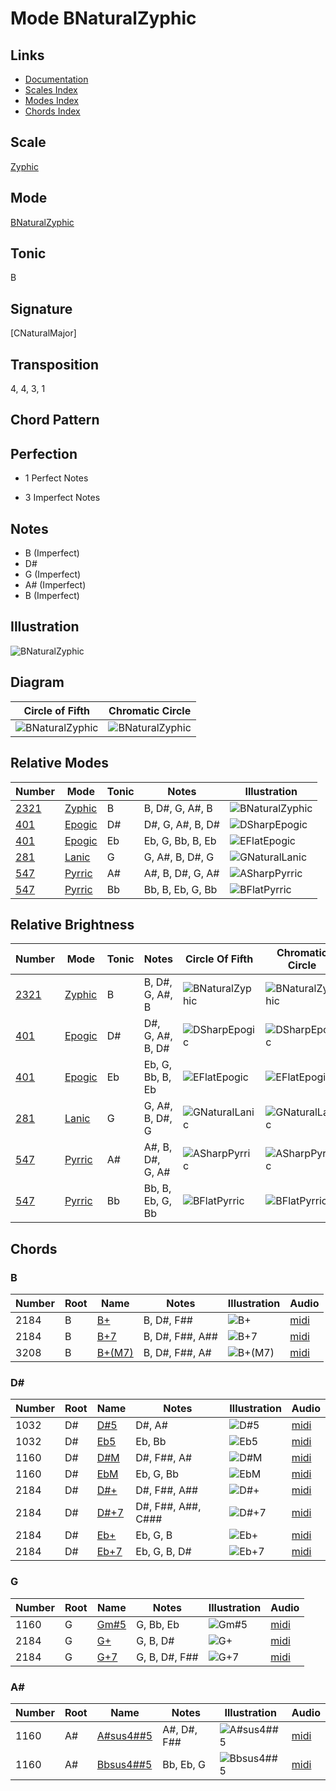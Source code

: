 # Mode BNaturalZyphic

## Links

- [Documentation](README.md)
- [Scales Index](Scales.md)
- [Modes Index](Modes.md)
- [Chords Index](Chords.md)

## Scale

[Zyphic](ScaleZyphic.md)

## Mode

[BNaturalZyphic](ModeBNaturalZyphic.md)

## Tonic

B

## Signature

[CNaturalMajor]

## Transposition

4, 4, 3, 1

## Chord Pattern



## Perfection

 - 1 Perfect Notes

 - 3 Imperfect Notes

## Notes

- B (Imperfect)
- D#
- G (Imperfect)
- A# (Imperfect)
- B (Imperfect)

## Illustration

![BNaturalZyphic](ModeBNaturalZyphic.png)

## Diagram

| Circle of Fifth | Chromatic Circle |
|-----------------|------------------|
| ![BNaturalZyphic](CircleOfFifthModeBNaturalZyphic.svg) | ![BNaturalZyphic](ChromaticCircleModeBNaturalZyphic.svg) |
## Relative Modes

| Number | Mode | Tonic | Notes | Illustration |
|--------|------|-------|-------|--------------|
| [2321](https://ianring.com/musictheory/scales/2321) | [Zyphic](ModeZyphic.md) | B | B, D#, G, A#, B | ![BNaturalZyphic](ModeBNaturalZyphic.png) |
| [401](https://ianring.com/musictheory/scales/401) | [Epogic](ModeEpogic.md) | D# | D#, G, A#, B, D# | ![DSharpEpogic](ModeDSharpEpogic.png) |
| [401](https://ianring.com/musictheory/scales/401) | [Epogic](ModeEpogic.md) | Eb | Eb, G, Bb, B, Eb | ![EFlatEpogic](ModeEFlatEpogic.png) |
| [281](https://ianring.com/musictheory/scales/281) | [Lanic](ModeLanic.md) | G | G, A#, B, D#, G | ![GNaturalLanic](ModeGNaturalLanic.png) |
| [547](https://ianring.com/musictheory/scales/547) | [Pyrric](ModePyrric.md) | A# | A#, B, D#, G, A# | ![ASharpPyrric](ModeASharpPyrric.png) |
| [547](https://ianring.com/musictheory/scales/547) | [Pyrric](ModePyrric.md) | Bb | Bb, B, Eb, G, Bb | ![BFlatPyrric](ModeBFlatPyrric.png) |
## Relative Brightness

| Number | Mode | Tonic | Notes | Circle Of Fifth | Chromatic Circle |
|--------|------|-------|-------|-----------------|------------------|
| [2321](https://ianring.com/musictheory/scales/2321) | [Zyphic](ModeZyphic.md) | B | B, D#, G, A#, B | ![BNaturalZyphic](CircleOfFifthModeBNaturalZyphic.svg) | ![BNaturalZyphic](ChromaticCircleModeBNaturalZyphic.svg) |
| [401](https://ianring.com/musictheory/scales/401) | [Epogic](ModeEpogic.md) | D# | D#, G, A#, B, D# | ![DSharpEpogic](CircleOfFifthModeDSharpEpogic.svg) | ![DSharpEpogic](ChromaticCircleModeDSharpEpogic.svg) |
| [401](https://ianring.com/musictheory/scales/401) | [Epogic](ModeEpogic.md) | Eb | Eb, G, Bb, B, Eb | ![EFlatEpogic](CircleOfFifthModeEFlatEpogic.svg) | ![EFlatEpogic](ChromaticCircleModeEFlatEpogic.svg) |
| [281](https://ianring.com/musictheory/scales/281) | [Lanic](ModeLanic.md) | G | G, A#, B, D#, G | ![GNaturalLanic](CircleOfFifthModeGNaturalLanic.svg) | ![GNaturalLanic](ChromaticCircleModeGNaturalLanic.svg) |
| [547](https://ianring.com/musictheory/scales/547) | [Pyrric](ModePyrric.md) | A# | A#, B, D#, G, A# | ![ASharpPyrric](CircleOfFifthModeASharpPyrric.svg) | ![ASharpPyrric](ChromaticCircleModeASharpPyrric.svg) |
| [547](https://ianring.com/musictheory/scales/547) | [Pyrric](ModePyrric.md) | Bb | Bb, B, Eb, G, Bb | ![BFlatPyrric](CircleOfFifthModeBFlatPyrric.svg) | ![BFlatPyrric](ChromaticCircleModeBFlatPyrric.svg) |

## Chords

### B

| Number | Root | Name | Notes | Illustration | Audio |
|--------|------|------|-------|--------------|-------|
| 2184 | B | [B+](ChordBNaturalAugmented.md) | B, D#, F## | ![B+](ChordBNaturalAugmentedRootPosition.png) | [midi](ChordBNaturalAugmentedRootPosition.mid) |
| 2184 | B | [B+7](ChordBNaturalAugmentedAugmentedSeventh.md) | B, D#, F##, A## | ![B+7](ChordBNaturalAugmentedAugmentedSeventhRootPosition.png) | [midi](ChordBNaturalAugmentedAugmentedSeventhRootPosition.mid) |
| 3208 | B | [B+(M7)](ChordBNaturalAugmentedMajorSeventh.md) | B, D#, F##, A# | ![B+(M7)](ChordBNaturalAugmentedMajorSeventhRootPosition.png) | [midi](ChordBNaturalAugmentedMajorSeventhRootPosition.mid) |

### D#

| Number | Root | Name | Notes | Illustration | Audio |
|--------|------|------|-------|--------------|-------|
| 1032 | D# | [D#5](ChordDSharpPowerChord.md) | D#, A# | ![D#5](ChordDSharpPowerChordRootPosition.png) | [midi](ChordDSharpPowerChordRootPosition.mid) |
| 1032 | D# | [Eb5](ChordEFlatPowerChord.md) | Eb, Bb | ![Eb5](ChordEFlatPowerChordRootPosition.png) | [midi](ChordEFlatPowerChordRootPosition.mid) |
| 1160 | D# | [D#M](ChordDSharpMajor.md) | D#, F##, A# | ![D#M](ChordDSharpMajorRootPosition.png) | [midi](ChordDSharpMajorRootPosition.mid) |
| 1160 | D# | [EbM](ChordEFlatMajor.md) | Eb, G, Bb | ![EbM](ChordEFlatMajorRootPosition.png) | [midi](ChordEFlatMajorRootPosition.mid) |
| 2184 | D# | [D#+](ChordDSharpAugmented.md) | D#, F##, A## | ![D#+](ChordDSharpAugmentedRootPosition.png) | [midi](ChordDSharpAugmentedRootPosition.mid) |
| 2184 | D# | [D#+7](ChordDSharpAugmentedAugmentedSeventh.md) | D#, F##, A##, C### | ![D#+7](ChordDSharpAugmentedAugmentedSeventhRootPosition.png) | [midi](ChordDSharpAugmentedAugmentedSeventhRootPosition.mid) |
| 2184 | D# | [Eb+](ChordEFlatAugmented.md) | Eb, G, B | ![Eb+](ChordEFlatAugmentedRootPosition.png) | [midi](ChordEFlatAugmentedRootPosition.mid) |
| 2184 | D# | [Eb+7](ChordEFlatAugmentedAugmentedSeventh.md) | Eb, G, B, D# | ![Eb+7](ChordEFlatAugmentedAugmentedSeventhRootPosition.png) | [midi](ChordEFlatAugmentedAugmentedSeventhRootPosition.mid) |

### G

| Number | Root | Name | Notes | Illustration | Audio |
|--------|------|------|-------|--------------|-------|
| 1160 | G | [Gm#5](ChordGNaturalMinorSharpFifth.md) | G, Bb, Eb | ![Gm#5](ChordGNaturalMinorSharpFifthRootPosition.png) | [midi](ChordGNaturalMinorSharpFifthRootPosition.mid) |
| 2184 | G | [G+](ChordGNaturalAugmented.md) | G, B, D# | ![G+](ChordGNaturalAugmentedRootPosition.png) | [midi](ChordGNaturalAugmentedRootPosition.mid) |
| 2184 | G | [G+7](ChordGNaturalAugmentedAugmentedSeventh.md) | G, B, D#, F## | ![G+7](ChordGNaturalAugmentedAugmentedSeventhRootPosition.png) | [midi](ChordGNaturalAugmentedAugmentedSeventhRootPosition.mid) |

### A#

| Number | Root | Name | Notes | Illustration | Audio |
|--------|------|------|-------|--------------|-------|
| 1160 | A# | [A#sus4##5](ChordASharpSuspendedFourthDoubleSharpFifth.md) | A#, D#, F## | ![A#sus4##5](ChordASharpSuspendedFourthDoubleSharpFifthRootPosition.png) | [midi](ChordASharpSuspendedFourthDoubleSharpFifthRootPosition.mid) |
| 1160 | A# | [Bbsus4##5](ChordBFlatSuspendedFourthDoubleSharpFifth.md) | Bb, Eb, G | ![Bbsus4##5](ChordBFlatSuspendedFourthDoubleSharpFifthRootPosition.png) | [midi](ChordBFlatSuspendedFourthDoubleSharpFifthRootPosition.mid) |

